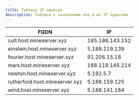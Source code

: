 ```yaml
---
title: Таблица IP адресов
description: Таблица с названиями нод и их IP адресами 
---
```


| FQDN                           | IP              |
|--------------------------------|-----------------|
| cult.host.mineserver.xyz       | 185.186.143.152 |
| einstein.host.mineserver.xyz   | 5.188.119.139   |
| fourier.host.mineserver.xyz    | 91.206.15.18    |
| mars.host.mineserver.xyz       | 168.119.145.214 |
| newton.host.mineserver.xyz     | 5.182.5.7       |
| rutherford.host.mineserver.xyz | 5.188.159.125   |
| wind.host.mineserver.xyz       | 5.188.141.184   |
